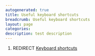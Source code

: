 ```yaml
---
autogenerated: true
title: Useful keyboard shortcuts
breadcrumb: Useful keyboard shortcuts
layout: page
categories: 
description: test description
---
```


1.  REDIRECT [Keyboard shortcuts](Keyboard_shortcuts)
